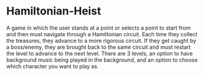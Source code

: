 # Hamiltonian-Heist
A game in which the user stands at a point or selects a point to start from and then must navigate through a Hamiltonian circuit.
Each time they collect the treasures, they advance to a more rigorous circuit. 
If they get caught by a boss/enemy, they are brought back to the same circuit and must restart the level to advance to the next level.
There are 3 levels, an option to have background music being played in the background, and an option to choose which character you want to play as.
